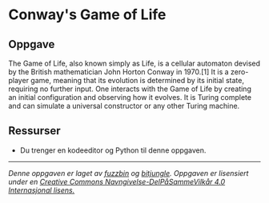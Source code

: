 # Conway's Game of Life

## Oppgave

The Game of Life, also known simply as Life, is a cellular automaton devised by the British mathematician John Horton Conway in 1970.[1] It is a zero-player game, meaning that its evolution is determined by its initial state, requiring no further input. One interacts with the Game of Life by creating an initial configuration and observing how it evolves. It is Turing complete and can simulate a universal constructor or any other Turing machine.

## Ressurser

* Du trenger en kodeeditor og Python til denne oppgaven.


---

_Denne oppgaven er laget av [fuzzbin](https://github.com/fuzzbin) og [bitjungle](https://github.com/bitjungle). Oppgaven er lisensiert under en [Creative Commons Navngivelse-DelPåSammeVilkår 4.0 Internasjonal lisens.](http://creativecommons.org/licenses/by-sa/4.0/)_
